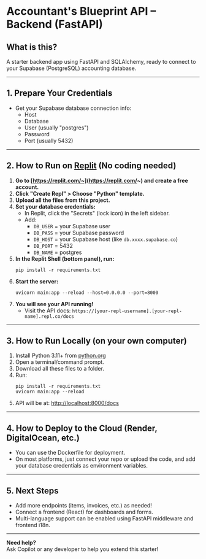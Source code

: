 # Accountant's Blueprint API – Backend (FastAPI)

## What is this?
A starter backend app using FastAPI and SQLAlchemy, ready to connect to your Supabase (PostgreSQL) accounting database.

---

## 1. Prepare Your Credentials

- Get your Supabase database connection info:
    - Host
    - Database
    - User (usually "postgres")
    - Password
    - Port (usually 5432)

---

## 2. How to Run on [Replit](https://replit.com/) (No coding needed)

1. **Go to [https://replit.com/~](https://replit.com/~) and create a free account.**
2. **Click "Create Repl" > Choose "Python" template.**
3. **Upload all the files from this project.**
4. **Set your database credentials:**
    - In Replit, click the "Secrets" (lock icon) in the left sidebar.
    - Add:
        - `DB_USER` = your Supabase user
        - `DB_PASS` = your Supabase password
        - `DB_HOST` = your Supabase host (like `db.xxxx.supabase.co`)
        - `DB_PORT` = 5432
        - `DB_NAME` = postgres
5. **In the Replit Shell (bottom panel), run:**
    ```
    pip install -r requirements.txt
    ```
6. **Start the server:**
    ```
    uvicorn main:app --reload --host=0.0.0.0 --port=8000
    ```
7. **You will see your API running!**
    - Visit the API docs: `https://[your-repl-username].[your-repl-name].repl.co/docs`

---

## 3. How to Run Locally (on your own computer)

1. Install Python 3.11+ from [python.org](https://python.org)
2. Open a terminal/command prompt.
3. Download all these files to a folder.
4. Run:
    ```
    pip install -r requirements.txt
    uvicorn main:app --reload
    ```
5. API will be at: [http://localhost:8000/docs](http://localhost:8000/docs)

---

## 4. How to Deploy to the Cloud (Render, DigitalOcean, etc.)

- You can use the Dockerfile for deployment.
- On most platforms, just connect your repo or upload the code, and add your database credentials as environment variables.

---

## 5. Next Steps

- Add more endpoints (items, invoices, etc.) as needed!
- Connect a frontend (React) for dashboards and forms.
- Multi-language support can be enabled using FastAPI middleware and frontend i18n.

---

**Need help?**  
Ask Copilot or any developer to help you extend this starter!